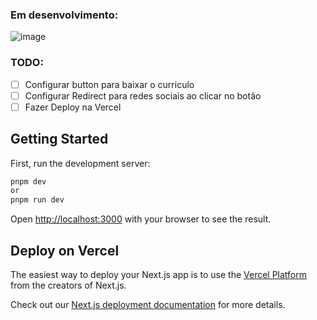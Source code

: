 ### Em desenvolvimento:

![image](https://github.com/TheGzuckert/thegzuckert-dev/assets/83929799/a0af9981-a570-4304-b4f8-a459111d5e5e)


### TODO:

 - [ ] Configurar button para baixar o curriculo
 - [ ] Configurar Redirect para redes sociais ao clicar no botão
 - [ ] Fazer Deploy na Vercel

## Getting Started

First, run the development server:

```bash
pnpm dev
or
pnpm run dev
```

Open [http://localhost:3000](http://localhost:3000) with your browser to see the result.


## Deploy on Vercel

The easiest way to deploy your Next.js app is to use the [Vercel Platform](https://vercel.com/new?utm_medium=default-template&filter=next.js&utm_source=create-next-app&utm_campaign=create-next-app-readme) from the creators of Next.js.

Check out our [Next.js deployment documentation](https://nextjs.org/docs/deployment) for more details.
